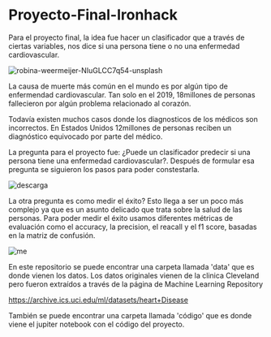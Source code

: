 # Proyecto-Final-Ironhack


Para el proyecto final, la idea fue hacer un clasificador que a través de ciertas variables, nos dice si una persona tiene o no una enfermedad cardiovascular. 

![robina-weermeijer-NIuGLCC7q54-unsplash](https://user-images.githubusercontent.com/110119199/194412729-1389cc10-0e7f-4c0e-9967-cd7ff87ff671.jpg)



La causa de muerte más común en el mundo es por algún tipo de enfermendad cardiovascular. Tan solo en el 2019, 18millones de personas fallecieron por algún problema relacionado al corazón. 

Todavía existen muchos casos donde los diagnosticos de los médicos son incorrectos. En Estados Unidos 12millones de personas reciben un diagnóstico equivocado por parte del médico. 


La pregunta para el proyecto fue: ¿Puede un clasificador predecir si una persona tiene una enfermedad cardiovascular?. Después de formular esa pregunta se siguieron los pasos para poder constestarla.


![descarga](https://user-images.githubusercontent.com/110119199/194411676-6dcf8ab8-ffb7-4eaa-a702-e862fd783dd1.png)




La otra pregunta es como medir el éxito? Esto llega a ser un poco más complejo ya que es un asunto delicado que trata sobre la salud de las personas. 
Para poder medir el éxito usamos diferentes métricas de evaluación como el accuracy, la precision, el reacall y el f1 score, basadas en la matriz de confusión.

![me](https://user-images.githubusercontent.com/110119199/194412192-e8d2b348-aea3-4bdf-839d-9fa387fbc796.jpeg)





En este repositorio se puede encontrar una carpeta llamada 'data' que es donde vienen los datos.
Los datos originales vienen de la clinica Cleveland pero fueron extraídos a través de la página de Machine Learning Repository

https://archive.ics.uci.edu/ml/datasets/heart+Disease



También se puede encontrar una carpeta llamada 'código' que es donde viene el jupiter notebook con el código del proyecto. 


